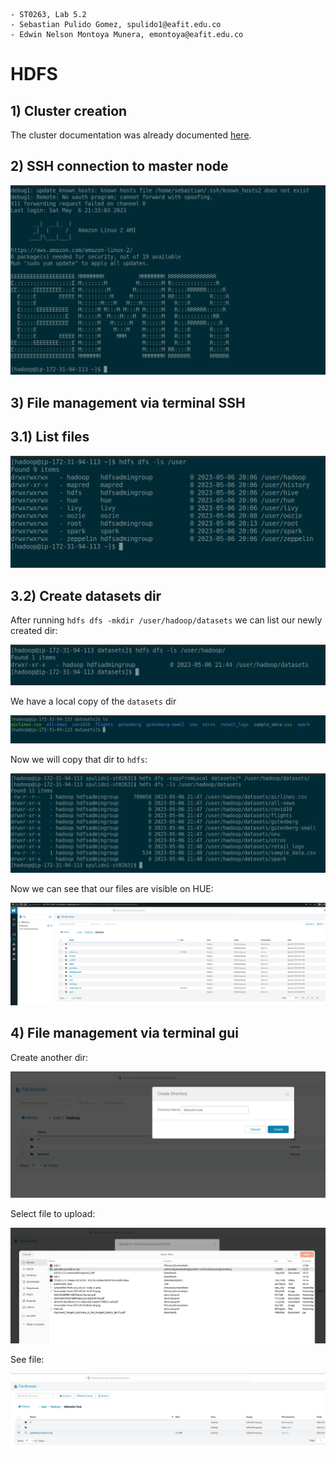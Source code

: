 ```
- ST0263, Lab 5.2
- Sebastian Pulido Gomez, spulido1@eafit.edu.co
- Edwin Nelson Montoya Munera, emontoya@eafit.edu.co
```

# HDFS

## 1) Cluster creation

The cluster documentation was already documented [here](README-51.md).

## 2) SSH connection to master node

![ssh](assets/5.2/ssh-connection.png)

## 3) File management via terminal SSH

## 3.1) List files

![ssh-list](assets/5.2/list-files.png)

## 3.2) Create datasets dir

After running `hdfs dfs -mkdir /user/hadoop/datasets` we can list our newly created dir:

![datasets](assets/5.2/datasets-ls.png)



We have a local copy of the `datasets` dir

![datasets-local](assets/5.2/local-datasets.png)

Now we will copy that dir to `hdfs`:


![hdfs-dirs](assets/5.2/copied-dirs.png)


Now we can see that our files are visible on HUE:

![hue-gui](assets/5.2/hue-gui2.png)


## 4) File management via terminal gui

Create another dir:

![create-gui](assets/5.2/create-dir-hue.png)

Select file to upload:

![create-gui](assets/5.2/select_files.png)

See file:

![create-gui](assets/5.2/file-uploaded.png)
